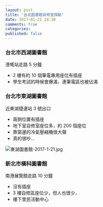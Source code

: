 ```yaml
---
layout: post
title: '台北圖書館自修室探勘'
date: 2017-01-21 14:38
comments: true
categories: 
published: false
---
```

### 台北市西湖圖書館

港墘站走路 5 分鐘

- 2 樓有約 10 個筆電專用座位有插座
- 學生考試的時候會爆滿，連筆電區也被佔滿 

### 台北市東湖圖書館

近東湖捷運站 3 號出口

- 兩側位置有插座
- 地下室自修室座位多，約 200 個座位
- 靠窗邊的冷氣壓縮機很大聲
- 真的很吵...

![東湖圖書館-2017-1-21.jpg](http://user-image.logdown.io/user/2524/blog/2511/post/1339520/l7EWcQCUQUiVGlBs4W63_%E6%9D%B1%E6%B9%96%E5%9C%96%E6%9B%B8%E9%A4%A8-2017-1-21.jpg)

### 新北市橫科圖書館

南港展覽館走路 10 分鐘

- 沒有插座
- 3 樓自修區座位少，但人也很少，
- 樓下里民活動中心
